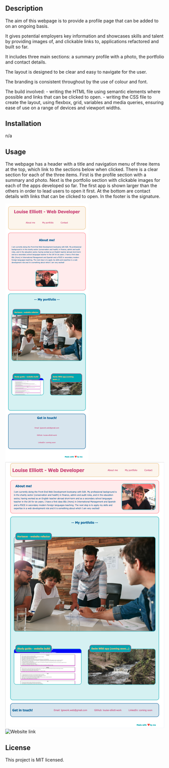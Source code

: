 # <Portfolio website build>

## Description

The aim of this webpage is to provide a profile page that can be added to on an ongoing basis. 

It gives potential employers key information and showcases skills and talent by providing images of, and clickable links to, applications refactored and built so far.

It includes three main sections: a summary profile with a photo, the portfolio and contact details.

The layout is designed to be clear and easy to navigate for the user.

The branding is consistent throughout by the use of colour and font.

The build involved:
    - writing the HTML file using semantic elements where possible and links that can be clicked to open.
    - writing the CSS file to create the layout, using flexbox, grid, variables and media queries, ensuring ease of use on a range of devices and viewport widths.
    
## Installation

n/a

## Usage

The webpage has a header with a title and navigation menu of three items at the top, which link to the sections below when clicked. There is a clear section for each of the three items. First is the profile section with a summary and photo. Next is the portfolio section with clickable images for each of the apps developed so far. The first app is shown larger than the others in order to lead users to open it first. At the bottom are contact details with links that can be clicked to open. In the footer is the signature.

![Website screenshot 550px](images/screenshot_550px.png)
![Website screenshot 1000px](images/screenshot_1000px.png)
![Website link](https://louise-elliott-work.github.io/website-build-portfolio/)

## License

This project is MIT licensed.
